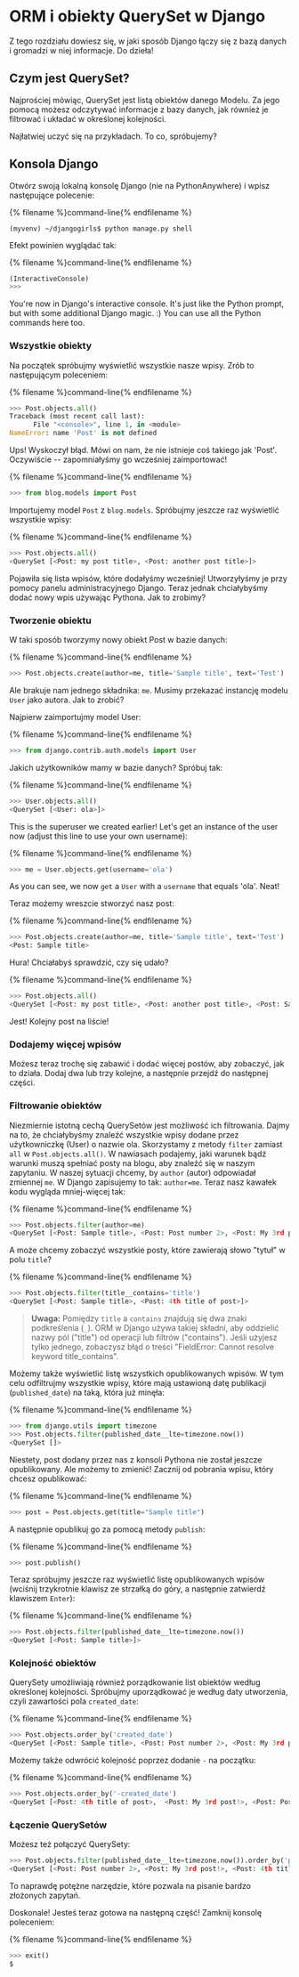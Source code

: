 # ORM i obiekty QuerySet w Django

Z tego rozdziału dowiesz się, w jaki sposób Django łączy się z bazą danych i gromadzi w niej informacje. Do dzieła!

## Czym jest QuerySet?

Najprościej mówiąc, QuerySet jest listą obiektów danego Modelu. Za jego pomocą możesz odczytywać informacje z bazy danych, jak również je filtrować i układać w określonej kolejności.

Najłatwiej uczyć się na przykładach. To co, spróbujemy?

## Konsola Django

Otwórz swoją lokalną konsolę Django (nie na PythonAnywhere) i wpisz następujące polecenie:

{% filename %}command-line{% endfilename %}

    (myvenv) ~/djangogirls$ python manage.py shell
    

Efekt powinien wyglądać tak:

{% filename %}command-line{% endfilename %}

```python
(InteractiveConsole)
>>>
```

You're now in Django's interactive console. It's just like the Python prompt, but with some additional Django magic. :) You can use all the Python commands here too.

### Wszystkie obiekty

Na początek spróbujmy wyświetlić wszystkie nasze wpisy. Zrób to następującym poleceniem:

{% filename %}command-line{% endfilename %}

```python
>>> Post.objects.all()
Traceback (most recent call last):
      File "<console>", line 1, in <module>
NameError: name 'Post' is not defined
```

Ups! Wyskoczył błąd. Mówi on nam, że nie istnieje coś takiego jak 'Post'. Oczywiście -- zapomniałyśmy go wcześniej zaimportować!

{% filename %}command-line{% endfilename %}

```python
>>> from blog.models import Post
```

Importujemy model `Post` z `blog.models`. Spróbujmy jeszcze raz wyświetlić wszystkie wpisy:

{% filename %}command-line{% endfilename %}

```python
>>> Post.objects.all()
<QuerySet [<Post: my post title>, <Post: another post title>]>
```

Pojawiła się lista wpisów, które dodałyśmy wcześniej! Utworzyłyśmy je przy pomocy panelu administracyjnego Django. Teraz jednak chciałybyśmy dodać nowy wpis używając Pythona. Jak to zrobimy?

### Tworzenie obiektu

W taki sposób tworzymy nowy obiekt Post w bazie danych:

{% filename %}command-line{% endfilename %}

```python
>>> Post.objects.create(author=me, title='Sample title', text='Test')
```

Ale brakuje nam jednego składnika: `me`. Musimy przekazać instancję modelu `User` jako autora. Jak to zrobić?

Najpierw zaimportujmy model User:

{% filename %}command-line{% endfilename %}

```python
>>> from django.contrib.auth.models import User
```

Jakich użytkowników mamy w bazie danych? Spróbuj tak:

{% filename %}command-line{% endfilename %}

```python
>>> User.objects.all()
<QuerySet [<User: ola>]>
```

This is the superuser we created earlier! Let's get an instance of the user now (adjust this line to use your own username):

{% filename %}command-line{% endfilename %}

```python
>>> me = User.objects.get(username='ola')
```

As you can see, we now `get` a `User` with a `username` that equals 'ola'. Neat!

Teraz możemy wreszcie stworzyć nasz post:

{% filename %}command-line{% endfilename %}

```python
>>> Post.objects.create(author=me, title='Sample title', text='Test')
<Post: Sample title>
```

Hura! Chciałabyś sprawdzić, czy się udało?

{% filename %}command-line{% endfilename %}

```python
>>> Post.objects.all()
<QuerySet [<Post: my post title>, <Post: another post title>, <Post: Sample title>]>
```

Jest! Kolejny post na liście!

### Dodajemy więcej wpisów

Możesz teraz trochę się zabawić i dodać więcej postów, aby zobaczyć, jak to działa. Dodaj dwa lub trzy kolejne, a następnie przejdź do następnej części.

### Filtrowanie obiektów

Niezmiernie istotną cechą QuerySetów jest możliwość ich filtrowania. Dajmy na to, że chciałybyśmy znaleźć wszystkie wpisy dodane przez użytkowniczkę (User) o nazwie ola. Skorzystamy z metody `filter` zamiast `all` w `Post.objects.all()`. W nawiasach podajemy, jaki warunek bądź warunki muszą spełniać posty na blogu, aby znaleźć się w naszym zapytaniu. W naszej sytuacji chcemy, by `author` (autor) odpowiadał zmiennej `me`. W Django zapisujemy to tak: `author=me`. Teraz nasz kawałek kodu wygląda mniej-więcej tak:

{% filename %}command-line{% endfilename %}

```python
>>> Post.objects.filter(author=me)
<QuerySet [<Post: Sample title>, <Post: Post number 2>, <Post: My 3rd post!>, <Post: 4th title of post>]>
```

A może chcemy zobaczyć wszystkie posty, które zawierają słowo "tytuł" w polu `title`?

{% filename %}command-line{% endfilename %}

```python
>>> Post.objects.filter(title__contains='title')
<QuerySet [<Post: Sample title>, <Post: 4th title of post>]>
```

> **Uwaga:** Pomiędzy `title` a `contains` znajdują się dwa znaki podkreślenia (`_`). ORM w Django używa takiej składni, aby oddzielić nazwy pól ("title") od operacji lub filtrów ("contains"). Jeśli użyjesz tylko jednego, zobaczysz błąd o treści "FieldError: Cannot resolve keyword title_contains".

Możemy także wyświetlić listę wszystkich opublikowanych wpisów. W tym celu odfiltrujmy wszystkie wpisy, które mają ustawioną datę publikacji (`published_date`) na taką, która już minęła:

{% filename %}command-line{% endfilename %}

```python
>>> from django.utils import timezone
>>> Post.objects.filter(published_date__lte=timezone.now())
<QuerySet []>
```

Niestety, post dodany przez nas z konsoli Pythona nie został jeszcze opublikowany. Ale możemy to zmienić! Zacznij od pobrania wpisu, który chcesz opublikować:

{% filename %}command-line{% endfilename %}

```python
>>> post = Post.objects.get(title="Sample title")
```

A następnie opublikuj go za pomocą metody `publish`:

{% filename %}command-line{% endfilename %}

```python
>>> post.publish()
```

Teraz spróbujmy jeszcze raz wyświetlić listę opublikowanych wpisów (wciśnij trzykrotnie klawisz ze strzałką do góry, a następnie zatwierdź klawiszem `Enter`):

{% filename %}command-line{% endfilename %}

```python
>>> Post.objects.filter(published_date__lte=timezone.now())
<QuerySet [<Post: Sample title>]>
```

### Kolejność obiektów

QuerySety umożliwiają również porządkowanie list obiektów według określonej kolejności. Spróbujmy uporządkować je według daty utworzenia, czyli zawartości pola `created_date`:

{% filename %}command-line{% endfilename %}

```python
>>> Post.objects.order_by('created_date')
<QuerySet [<Post: Sample title>, <Post: Post number 2>, <Post: My 3rd post!>, <Post: 4th title of post>]>
```

Możemy także odwrócić kolejność poprzez dodanie `-` na początku:

{% filename %}command-line{% endfilename %}

```python
>>> Post.objects.order_by('-created_date')
<QuerySet [<Post: 4th title of post>,  <Post: My 3rd post!>, <Post: Post number 2>, <Post: Sample title>]>
```

### Łączenie QuerySetów

Możesz też połączyć QuerySety:

```python
>>> Post.objects.filter(published_date__lte=timezone.now()).order_by('published_date')
<QuerySet [<Post: Post number 2>, <Post: My 3rd post!>, <Post: 4th title of post>, <Post: Sample title>]>
```

To naprawdę potężne narzędzie, które pozwala na pisanie bardzo złożonych zapytań.

Doskonale! Jesteś teraz gotowa na następną część! Zamknij konsolę poleceniem:

{% filename %}command-line{% endfilename %}

```python
>>> exit()
$
```